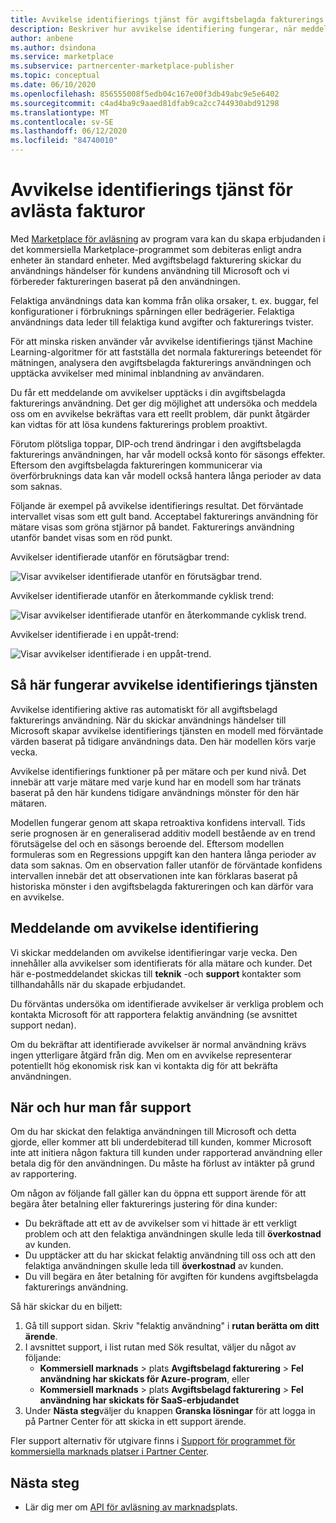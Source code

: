 ```yaml
---
title: Avvikelse identifierings tjänst för avgiftsbelagda fakturerings Microsoft Azure Marketplace
description: Beskriver hur avvikelse identifiering fungerar, när meddelanden skickas och vad du kan göra med dem, samt support alternativ.
author: anbene
ms.author: dsindona
ms.service: marketplace
ms.subservice: partnercenter-marketplace-publisher
ms.topic: conceptual
ms.date: 06/10/2020
ms.openlocfilehash: 856555008f5edb04c167e00f3db49abc9e5e6402
ms.sourcegitcommit: c4ad4ba9c9aaed81dfab9ca2cc744930abd91298
ms.translationtype: MT
ms.contentlocale: sv-SE
ms.lasthandoff: 06/12/2020
ms.locfileid: "84740010"
---
```

# <a name="anomaly-detection-service-for-metered-billing"></a>Avvikelse identifierings tjänst för avlästa fakturor

Med [Marketplace för avläsning](https://docs.microsoft.com/azure/marketplace/partner-center-portal/marketplace-metering-service-apis-faq) av program vara kan du skapa erbjudanden i det kommersiella Marketplace-programmet som debiteras enligt andra enheter än standard enheter. Med avgiftsbelagd fakturering skickar du användnings händelser för kundens användning till Microsoft och vi förbereder faktureringen baserat på den användningen.

Felaktiga användnings data kan komma från olika orsaker, t. ex. buggar, fel konfigurationer i förbruknings spårningen eller bedrägerier. Felaktiga användnings data leder till felaktiga kund avgifter och fakturerings tvister.

För att minska risken använder vår avvikelse identifierings tjänst Machine Learning-algoritmer för att fastställa det normala fakturerings beteendet för mätningen, analysera den avgiftsbelagda fakturerings användningen och upptäcka avvikelser med minimal inblandning av användaren.

Du får ett meddelande om avvikelser upptäcks i din avgiftsbelagda fakturerings användning. Det ger dig möjlighet att undersöka och meddela oss om en avvikelse bekräftas vara ett reellt problem, där punkt åtgärder kan vidtas för att lösa kundens fakturerings problem proaktivt.

Förutom plötsliga toppar, DIP-och trend ändringar i den avgiftsbelagda fakturerings användningen, har vår modell också konto för säsongs effekter. Eftersom den avgiftsbelagda faktureringen kommunicerar via överförbruknings data kan vår modell också hantera långa perioder av data som saknas.

Följande är exempel på avvikelse identifierings resultat. Det förväntade intervallet visas som ett gult band. Acceptabel fakturerings användning för mätare visas som gröna stjärnor på bandet. Fakturerings användning utanför bandet visas som en röd punkt.  

Avvikelser identifierade utanför en förutsägbar trend:

![Visar avvikelser identifierade utanför en förutsägbar trend.](media/anomaly-1.png)

Avvikelser identifierade utanför en återkommande cyklisk trend:

![Visar avvikelser identifierade utanför en återkommande cyklisk trend.](media/anomaly-2.png)

Avvikelser identifierade i en uppåt-trend:

![Visar avvikelser identifierade i en uppåt-trend.](media/anomaly-3.png)

## <a name="how-anomaly-detection-service-works"></a>Så här fungerar avvikelse identifierings tjänsten

Avvikelse identifiering aktive ras automatiskt för all avgiftsbelagd fakturerings användning. När du skickar användnings händelser till Microsoft skapar avvikelse identifierings tjänsten en modell med förväntade värden baserat på tidigare användnings data. Den här modellen körs varje vecka.

Avvikelse identifierings funktioner på per mätare och per kund nivå. Det innebär att varje mätare med varje kund har en modell som har tränats baserat på den här kundens tidigare användnings mönster för den här mätaren.

Modellen fungerar genom att skapa retroaktiva konfidens intervall. Tids serie prognosen är en generaliserad additiv modell bestående av en trend förutsägelse del och en säsongs beroende del. Eftersom modellen formuleras som en Regressions uppgift kan den hantera långa perioder av data som saknas. Om en observation faller utanför de förväntade konfidens intervallen innebär det att observationen inte kan förklaras baserat på historiska mönster i den avgiftsbelagda faktureringen och kan därför vara en avvikelse.

## <a name="anomaly-detection-notification"></a>Meddelande om avvikelse identifiering

Vi skickar meddelanden om avvikelse identifieringar varje vecka. Den innehåller alla avvikelser som identifierats för alla mätare och kunder. Det här e-postmeddelandet skickas till **teknik** -och **support** kontakter som tillhandahålls när du skapade erbjudandet.

Du förväntas undersöka om identifierade avvikelser är verkliga problem och kontakta Microsoft för att rapportera felaktig användning (se avsnittet support nedan).

Om du bekräftar att identifierade avvikelser är normal användning krävs ingen ytterligare åtgärd från dig. Men om en avvikelse representerar potentiellt hög ekonomisk risk kan vi kontakta dig för att bekräfta användningen.  

## <a name="when-and-how-to-get-support"></a>När och hur man får support

Om du har skickat den felaktiga användningen till Microsoft och detta gjorde, eller kommer att bli underdebiterad till kunden, kommer Microsoft inte att initiera någon faktura till kunden under rapporterad användning eller betala dig för den användningen. Du måste ha förlust av intäkter på grund av rapportering.

Om någon av följande fall gäller kan du öppna ett support ärende för att begära åter betalning eller fakturerings justering för dina kunder:

- Du bekräftade att ett av de avvikelser som vi hittade är ett verkligt problem och att den felaktiga användningen skulle leda till **överkostnad** av kunden.
- Du upptäcker att du har skickat felaktig användning till oss och att den felaktiga användningen skulle leda till **överkostnad** av kunden.
- Du vill begära en åter betalning för avgiften för kundens avgiftsbelagda fakturerings användning.

Så här skickar du en biljett:

1. Gå till support sidan. Skriv "felaktig användning" i **rutan berätta om ditt ärende**.
2. I avsnittet support, i list rutan med Sök resultat, väljer du något av följande:
    - **Kommersiell marknads**  >  plats **Avgiftsbelagd fakturering**  >  **Fel användning har skickats för Azure-program**, eller
    - **Kommersiell marknads**  >  plats **Avgiftsbelagd fakturering**  >  **Fel användning har skickats för SaaS-erbjudandet**
3. Under **Nästa steg**väljer du knappen **Granska lösningar** för att logga in på Partner Center för att skicka in ett support ärende.

Fler support alternativ för utgivare finns i [Support för programmet för kommersiella marknads platser i Partner Center](https://docs.microsoft.com/azure/marketplace/partner-center-portal/support).

## <a name="next-step"></a>Nästa steg

- Lär dig mer om [API för avläsning av marknads](https://docs.microsoft.com/azure/marketplace/partner-center-portal/marketplace-metering-service-apis)plats.
